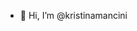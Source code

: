 - 👋 Hi, I’m @kristinamancini

<!---
kristinamancini/kristinamancini is a ✨ special ✨ repository because its `README.md` (this file) appears on your GitHub profile.
You can click the Preview link to take a look at your changes.
--->
